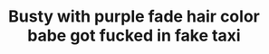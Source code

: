 ---
layout: post
title: Busty with purple fade hair color babe got fucked in fake taxi
duration: '10:08'
view: 681
rate: 2
video: 'https://flashservice.xvideos.com/embedframe/23049613'
category:
 - blonde
 - busty
 - curvy
 - rough
 - skinny
tags: 
 - big-tits
 - sucked
 - fucked
priority: 0.9
changefreq: daily
---